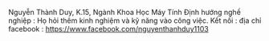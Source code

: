 Nguyễn Thành Duy, K.15, Ngành Khoa Học Máy Tính
Định hướng nghề nghiệp : Họ hỏi thêm kinh nghiệm và kỹ năng vào công việc.
Kết nối : địa chỉ facebook : https://www.facebook.com/nguyenthanhduy1103
